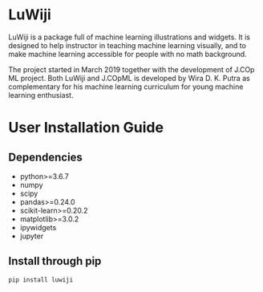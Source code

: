 # LuWiji
LuWiji is a package full of machine learning illustrations and widgets. It is designed to help instructor in teaching machine learning visually, and to make machine learning accessible for people with no math background.

The project started in March 2019 together with the development of J.COp ML project. Both LuWiji and J.COpML is developed by Wira D. K. Putra as complementary for his machine learning curriculum for young machine learning enthusiast.

# User Installation Guide
## Dependencies
- python>=3.6.7
- numpy
- scipy
- pandas>=0.24.0
- scikit-learn>=0.20.2
- matplotlib>=3.0.2
- ipywidgets
- jupyter

## Install through pip
```
pip install luwiji
```
